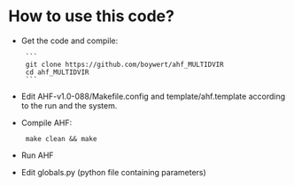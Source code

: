 How to use this code?
======================

- Get the code and compile:

       ```
       git clone https://github.com/boywert/ahf_MULTIDVIR
       cd ahf_MULTIDVIR
       ```

- Edit AHF-v1.0-088/Makefile.config and template/ahf.template according to the run and the system.

- Compile AHF:

   	   make clean && make

- Run AHF

- Edit globals.py (python file containing parameters)


